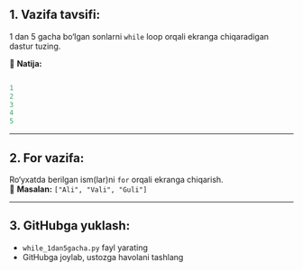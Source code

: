 
## 1. Vazifa tavsifi:

1 dan 5 gacha bo‘lgan sonlarni `while` loop orqali ekranga chiqaradigan dastur tuzing.

📌 **Natija:**
```python

1
2
3
4
5
```

---

## 2. For vazifa:

Ro‘yxatda berilgan ism(lar)ni `for` orqali ekranga chiqarish.  
📌 **Masalan:** `["Ali", "Vali", "Guli"]`

---

## 3. GitHubga yuklash:

- `while_1dan5gacha.py` fayl yarating  
- GitHubga joylab, ustozga havolani tashlang
